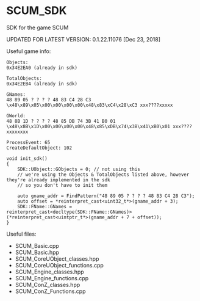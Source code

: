 # SCUM_SDK
SDK for the game SCUM

UPDATED FOR LATEST VERSION: 0.1.22.11076 [Dec 23, 2018]

Useful game info:
```
Objects:
0x34E2EA0 (already in sdk)

TotalObjects: 
0x34E2EB4 (already in sdk)

GNames:
48 89 05 ? ? ? ? 48 83 C4 28 C3
\x48\x89\x05\x00\x00\x00\x00\x48\x83\xC4\x28\xC3 xxx????xxxxx

GWorld:
48 8B 1D ? ? ? ? 48 85 DB 74 3B 41 B0 01
\x48\x8B\x1D\x00\x00\x00\x00\x48\x85\xDB\x74\x3B\x41\xB0\x01 xxx????xxxxxxxx

ProcessEvent: 65
CreateDefaultObject: 102

void init_sdk()
{
	SDK::UObject::GObjects = 0; // not using this
	// we're using the Objects & TotalObjects listed above, however they're already implemented in the sdk
	// so you don't have to init them

	auto gname_addr = FindPattern("48 89 05 ? ? ? ? 48 83 C4 28 C3");
	auto offset = *reinterpret_cast<uint32_t*>(gname_addr + 3);
	SDK::FName::GNames = reinterpret_cast<decltype(SDK::FName::GNames)>(*reinterpret_cast<uintptr_t*>(gname_addr + 7 + offset));
}
```

Useful files:
- SCUM_Basic.cpp
- SCUM_Basic.hpp
- SCUM_CoreUObject_classes.hpp
- SCUM_CoreUObject_functions.cpp
- SCUM_Engine_classes.hpp
- SCUM_Engine_functions.cpp
- SCUM_ConZ_classes.hpp
- SCUM_ConZ_Functions.cpp
